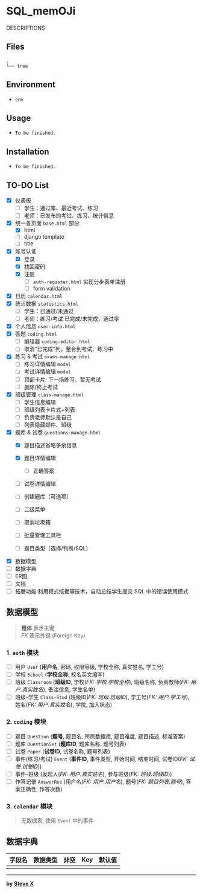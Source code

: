 # SQL_memOJi  
DESCRIPTIONS


## Files  
```  
.
└── tree
```  

## Environment
- `env`

## Usage  
- `To be finished.`  


## Installation  
- `To be finished.`  

## TO-DO List
- [x] 仪表板
  - [ ] 学生：通过率、最近考试、练习
  - [ ] 老师：已发布的考试、练习、统计信息
- [x] 统一各页面 `base.html` 部分
  - [x] html
  - [ ] django template
  - [ ] title

- [x] 账号认证
  - [x] 登录
  - [x] 找回密码
  - [x] 注册
    - [ ] `auth-register.html` 实现分步表单注册
    - [ ] form validation

- [x] 日历 `calendar.html`
- [x] 统计数据 `statistics.html`
  - [ ] 学生：已通过/未通过
  - [ ] 老师：练习/考试 已完成/未完成，通过率
- [x] 个人信息 `user-info.html`
- [x] 答题 `coding.html`
  - [ ] 编辑器 `coding-editor.html`
  - [ ] 取消“已完成”列，整合到考试、练习中
- [x] 练习 & 考试 `exams-manage.html`
  - [ ] 练习详情编辑 `modal`
  - [ ] 考试详情编辑 `modal`
  - [ ] 顶部卡片: 下一场练习、暂无考试
  - [ ] 删除/终止考试
- [x] 班级管理 `class-manage.html`
  - [ ] 学生信息编辑
  - [ ] 班级列表卡片式+列表
  - [ ] 负责老师默认是自己
  - [ ] 列表隐藏邮件、班级
- [x] 题库 & 试卷 `questions-manage.html`
  - [x] 题目描述省略多余信息
  - [x] 题目详情编辑
    - [ ] 正确答案
  - [ ] 试卷详情编辑
  - [ ] 创建题库（可选项）
  - [ ] 二级菜单
  - [ ] 取消垃圾箱
  - [ ] 批量管理工具栏
  - [ ] 题目类型（选择/判断/SQL）


- [x] 数据模型
- [ ] 数据字典
- [ ] ER图
- [ ] 文档
- [ ] 拓展功能:利用模式挖掘等技术，自动总结学生提交 SQL 中的错误使用模式

## 数据模型
> **粗体** 表示主键  
> *FK* 表示外键 (Foreign Key)

### 1. `auth` 模块
- [ ] 用户 `User` (**用户名**, 密码, 权限等级, 学校全称, 真实姓名, 学工号)
- [ ] 学校 `School` (**学校全称**, 校名英文缩写)
- [ ] 班级 `Classroom` (**班级ID**, 学校(*FK: 学校.学校全称*), 班级名称, 负责教师(*FK: 用户.真实姓名*), 备注信息, 学生名单)
- [ ] 班级-学生 `Class-Stud` (班级ID(*FK: 班级.班级ID*), 学工号(*FK: 用户.学工号*), 姓名(*FK: 用户.真实姓名*), 学院, 加入状态)

### 2. `coding` 模块
- [ ] 题目 `Question` (**题号**, 题目名, 所属数据库, 题目难度, 题目描述, 标准答案)
- [ ] 题库 `QuestionSet` (**题库ID**, 题库名称, 题号列表)
- [ ] 试卷 `Paper` (**试卷ID**, 试卷名称, 题号列表)
- [ ] 事件(练习/考试) `Event` (**事件ID**, 事件类型, 开始时间, 结束时间, 试卷ID(*FK: 试卷.试卷ID*))
- [ ] 事件-班级 (发起人(*FK: 用户.真实姓名*), 参与班级(*FK: 班级.班级ID*))
- [ ] 作答记录 `AnswerRec` (用户名(*FK: 用户.用户名*), 题号(*FK: 题目列表.题号*), 答案正确性, 作答次数)

### 3. `calendar` 模块
> 无数据表, 使用 `Event` 中的事件

## 数据字典

| 字段名                 | 数据类型             | 非空  | Key | 默认值               |
|-----------------------|---------------------|------|-----|---------------------|
|                       |                     |      |     |                     |



---  
**by [Steve X](https://github.com/Steve-Xyh/SQL_memOJi)**  